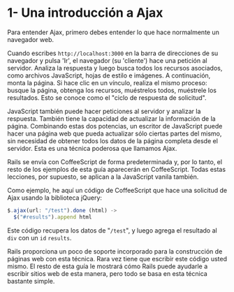 # 1- Una introducción a Ajax

Para entender Ajax, primero debes entender lo que hace normalmente un navegador web.

Cuando escribes `http://localhost:3000` en la barra de direcciones de su navegador y pulsa 'Ir', el navegador \(su 'cliente'\) hace una petición al servidor. Analiza la respuesta y luego busca todos los recursos asociados, como archivos JavaScript, hojas de estilo e imágenes. A continuación, monta la página. Si hace clic en un vínculo, realiza el mismo proceso: busque la página, obtenga los recursos, muéstrelos todos, muéstrele los resultados. Esto se conoce como el "ciclo de respuesta de solicitud".

JavaScript también puede hacer peticiones al servidor y analizar la respuesta. También tiene la capacidad de actualizar la información de la página. Combinando estas dos potencias, un escritor de JavaScript puede hacer una página web que pueda actualizar sólo ciertas partes del mismo, sin necesidad de obtener todos los datos de la página completa desde el servidor. Esta es una técnica poderosa que llamamos Ajax.

Rails se envía con CoffeeScript de forma predeterminada y, por lo tanto, el resto de los ejemplos de esta guía aparecerán en CoffeeScript. Todas estas lecciones, por supuesto, se aplican a la JavaScript vanila  también.

Como ejemplo, he aquí un código de CoffeeScript que hace una solicitud de Ajax usando la biblioteca jQuery:

```js
$.ajax(url: "/test").done (html) ->
  $("#results").append html
```

Este código recupera los datos de "`/test`", y luego agrega el resultado al `div` con un `id` `results`.

Rails proporciona un poco de soporte incorporado para la construcción de páginas web con esta técnica. Rara vez tiene que escribir este código usted mismo. El resto de esta guía le mostrará cómo Rails puede ayudarle a escribir sitios web de esta manera, pero todo se basa en esta técnica bastante simple.



